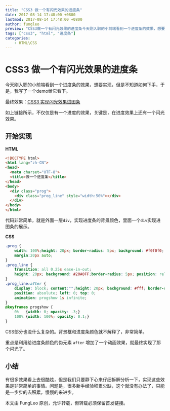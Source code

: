 ```yaml
---
title: "CSS3 做一个有闪光效果的进度条"
date: 2017-08-14 17:48:00 +0800
lastmod: 2017-08-14 17:48:00 +0800
author: fungleo
preview: "CSS3做一个有闪光效果的进度条今天刚入职的小前端看到一个进度条的效果，想要实现，但是不知道如何下手，于是，我写了一个demo给它看下。最终效果：CSS3实现闪光效果进图条如上链接所示，不仅仅是有一个进度的效果，关键是，在进度效果上还有一个闪光效果。开始实现HTML<!DOCTYPEhtml><htmllang='zh-CN'><head><metacharset='UTF-8'"
tags: ["css3", "html", "进度条"]
categories:
    - HTML\CSS
---
```


# CSS3 做一个有闪光效果的进度条

今天刚入职的小前端看到一个进度条的效果，想要实现，但是不知道如何下手，于是，我写了一个demo给它看下。

最终效果：[CSS3 实现闪光效果进图条](http://runjs.cn/detail/ykmswclh)

如上链接所示，不仅仅是有一个进度的效果，关键是，在进度效果上还有一个闪光效果。

## 开始实现

**HTML**

```html
<!DOCTYPE html>
<html lang="zh-CN">
<head>
  <meta charset="UTF-8">
  <title>做一个进度条</title>
</head>
<body>
  <div class="prog">
    <div class="prog_line" style="width:50%"></div>
  </div>
</body>
</html>
```

代码非常简单，就是外面一层`div`，实现进度条的背景颜色，里面一个`div`实现进图条的展示。

**CSS**

```css
.prog {
	width: 100%;height: 20px; border-radius: 5px; background: #f0f0f0;
	margin:20px auto;
}
.prog_line {
	transition: all 0.25s ease-in-out;
	height: 20px; background: #20A0FF;border-radius: 5px; position: relative;
}
.prog_line:after {
	display: block; content:"";height: 20px; background: #fff; border-radius: 5px;
	position: absolute; left: 0; top: 0;
	animation: progshow 1s infinite;
}
@keyframes progshow {
	0%   {width: 0; opacity: .3;}
	100% {width: 100%; opacity: 0.1;}
}
```

CSS部分也没什么复杂的。背景框和进度条颜色就不解释了，非常简单。

重点是利用给进度条颜色的伪元素 `after` 增加了一个动画效果，就最终实现了那个闪光了。

## 小结

有很多效果看上去很酷炫，但是我们只要静下心来仔细拆解分析一下，实现这些效果是非常简单的事情。问题是，很多新手经验积累欠缺，这个就没有办法了，只能是一步步的去积累，慢慢的来进步。

本文由 FungLeo 原创，允许转载，但转载必须保留首发链接。

